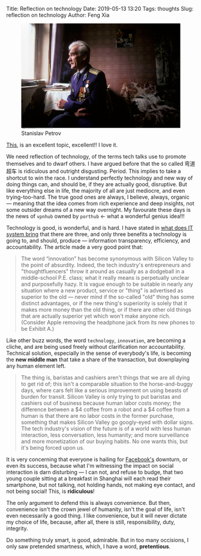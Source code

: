 Title: Reflection on technology
Date: 2019-05-13 13:20
Tags: thoughts
Slug: reflection on technology
Author: Feng Xia

<figure class="col s12">
  <img src="/images/stanislav%20petrov.jpg"/>
  <figcaption>
  Stanislav Petrov
  </figcaption>
</figure>


[This][1], is an excellent topic, excellent!! I love it. 

We need reflection of technology, of the terms tech talks use to
promote themselves and to dwarf others. I have argued before that the
so called 弯道超车 is ridiculous and outright disgusting. Period. This
implies to take a shortcut to win the race. I understand perfectly
technology and new way of doing things can, and should be, if they are
actually good, disruptive. But like everything else in life, the
majority of all are just mediocre, and even trying-too-hard. The true
good ones are always, I believe, always, organic &mdash; meaning that
the idea comes from rich experience and deep insights, not some
outsider dreams of a new way overnight. My favourate these days is the
news of `vpnhub` owned by `porthub` &larr; what a wonderful genius
idea!!!


Technology is good, is wonderful, and is hard. I have stated in [what
does IT system bring][2] that there are three, and only three benefits
a technology is going to, and should, produce &mdash; information
transparency, efficiency, and accountability. The article made a very
good point that:

> The word “innovation” has become synonymous with Silicon Valley to
> the point of absurdity. Indeed, the tech industry's entrepreneurs
> and "thoughtfluencers" throw it around as casually as a dodgeball in
> a middle-school P.E. class; what it really means is perpetually
> unclear and purposefully hazy. It is vague enough to be suitable in
> nearly any situation where a new product, service or "thing" is
> advertised as superior to the old — never mind if the so-called
> "old" thing has some distinct advantages, or if the new thing's
> superiority is solely that it makes more money than the old thing,
> or if there are other old things that are actually superior yet
> which won't make anyone rich. (Consider Apple removing the headphone
> jack from its new phones to be Exhibit A.)
> 

Like other buzz words, the word `technology`, `innovation`, are
becoming a cliche, and are being used freely without clarification nor
accountability. Technical solution, especially in the sense of
everybody's life, is becoming the **new middle man** that take a share
of the transaction, but downplaying any human element left.

> The thing is, baristas and cashiers aren't things that we are all
> dying to get rid of; this isn't a comparable situation to the
> horse-and-buggy days, where cars felt like a serious improvement on
> using beasts of burden for transit. Silicon Valley is only trying to
> put baristas and cashiers out of business because human labor costs
> money; the difference between a $4 coffee from a robot and a $4
> coffee from a human is that there are no labor costs in the former
> purchase, something that makes Silicon Valley go googly-eyed with
> dollar signs. The tech industry's vision of the future is of a world
> with less human interaction, less conversation, less humanity; and
> more surveillance and more monetization of our buying habits. No one
> wants this, but it's being forced upon us.

It is very concerning that everyone is hailing for [Facebook's][3]
downturn, or even its success, because what I'm witnessing the impact
on social interaction is darn disturbing &mdash; I can not, and refuse
to budge, that two young couple sitting at a breakfast in Shanghai
will each read their smartphone, but not talking, not holding hands,
not making eye contact, and not being social! This, is **ridiculous**!

The only argument to defend this is always convenience. But then,
convenience isn't the crown jewel of humanity, isn't the goal of life,
isn't even necessarily a good thing. I like convenience, but it will
never dictate my choice of life, because, after all, there is still,
responsibility, duty, integrity.

Do something truly smart, is good, admirable. But in too many
occisions, I only saw pretended smartness, which, I have a word,
**pretentious**.


[1]: https://www.salon.com/2019/05/12/silicon-valley-makes-everything-worse-four-industries-that-big-tech-has-ruined/

[2]: {filename}/thoughts/what%20does%20IT%20bring.md
[3]: {filename}/thoughts/social%20media.md
